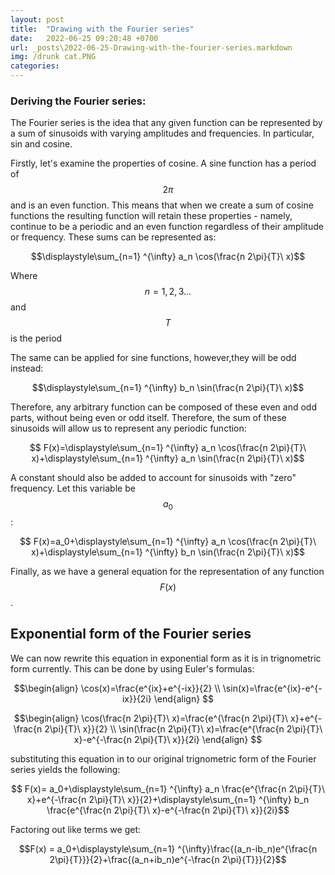 ```yaml
---
layout: post
title:  "Drawing with the Fourier series"
date:   2022-06-25 09:20:48 +0700
url: _posts\2022-06-25-Drawing-with-the-fourier-series.markdown
img: /drunk cat.PNG
categories:
---
```

### Deriving the Fourier series: 
The Fourier series is the idea that any given function can be represented by a sum of sinusoids with varying amplitudes and frequencies. In particular,  sin and cosine. 

Firstly, let's examine the properties of cosine. A sine function has a period of $$ 2\pi $$ and is an even function. This means that when we create a sum of cosine functions the resulting function will retain these properties - namely, continue to be a periodic and an even function regardless of their amplitude or frequency. These sums can be represented as: 

 $$\displaystyle\sum_{n=1} ^{\infty} a_n \cos(\frac{n 2\pi}{T}\ x)$$

 Where $$n={1,2,3...}$$ and $$T$$ is the period
 

The same can be applied for sine functions, however,they will be odd instead: 

 $$\displaystyle\sum_{n=1} ^{\infty} b_n \sin(\frac{n 2\pi}{T}\ x)$$

 Therefore, any arbitrary function can be composed of these even and odd parts, without being even or odd itself. Therefore, the sum of these sinusoids will allow us to represent any periodic function: 

 $$ F(x)=\displaystyle\sum_{n=1} ^{\infty} a_n \cos(\frac{n 2\pi}{T}\ x)+\displaystyle\sum_{n=1} ^{\infty} a_n \sin(\frac{n 2\pi}{T}\ x)$$

 A constant should also be added to account for sinusoids with "zero" frequency. Let this variable be $$a_0$$: 

  $$ F(x)=a_0+\displaystyle\sum_{n=1} ^{\infty} a_n \cos(\frac{n 2\pi}{T}\ x)+\displaystyle\sum_{n=1} ^{\infty} b_n \sin(\frac{n 2\pi}{T}\ x)$$

 Finally, as we have a general equation for the representation of any function $$F(x)$$. 
 
## Exponential form of the Fourier series 
 We can now rewrite this equation in exponential form as it is in trignometric form currently. This can be done by using Euler's formulas: 

$$\begin{align} \cos(x)=\frac{e^{ix}+e^{-ix}}{2}  \\ \sin(x)=\frac{e^{ix}-e^{-ix}}{2i}   \end{align} $$

$$\begin{align} \cos(\frac{n 2\pi}{T}\ x)=\frac{e^{\frac{n 2\pi}{T}\ x}+e^{-\frac{n 2\pi}{T}\ x}}{2}  \\ \sin(\frac{n 2\pi}{T}\  x)=\frac{e^{\frac{n 2\pi}{T}\ x}-e^{-\frac{n 2\pi}{T}\ x}}{2i}   \end{align} $$

substituting this equation in to our original trignometric form of the Fourier series yields the following: 

$$ F(x)=  a_0+\displaystyle\sum_{n=1} ^{\infty} a_n \frac{e^{\frac{n 2\pi}{T}\ x}+e^{-\frac{n 2\pi}{T}\ x}}{2}+\displaystyle\sum_{n=1} ^{\infty} b_n \frac{e^{\frac{n 2\pi}{T}\ x}-e^{-\frac{n 2\pi}{T}\ x}}{2i}$$ 

Factoring out like terms we get: 

$$F(x) = a_0+\displaystyle\sum_{n=1} ^{\infty}\frac{(a_n-ib_n)e^{\frac{n 2\pi}{T}}}{2}+\frac{(a_n+ib_n)e^{-\frac{n 2\pi}{T}}}{2}$$







<!-- ### Finding the Coefficients: 

 First Lets begin by finding a way to come up with a general equation for $$a_0$$. We can see that the variable, $$a_0$$ is the vertical shift of the function. We also have to note that the average value of each individual sinusoid for complete periods is equal to the midline(the vertical shift). 

This is important because, we can make us of the fact that averages of sums are equal to the sums of averages. This means that since the average of $$sin(nx)$$ is equal to the vertical shift or since $$sin(nx)$$ does not have any vertical shift the average is 0, the average of  $$\displaystyle\sum_{n=1} ^{\infty} b_n \sin(nx)$$ is also 0. The same logic can be applied to cosine. 

Hence, $$a_0$$ can be calculated as the average of the periodic function we want to model with the Fourier series, $$F(x)$$, as it is the vertical shift. Therefore we can calculate $$a_0$$ using finding the mean of $$F(x)$$.   -->


